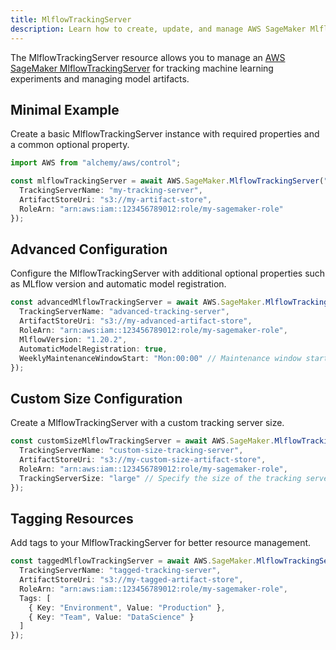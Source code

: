 ```yaml
---
title: MlflowTrackingServer
description: Learn how to create, update, and manage AWS SageMaker MlflowTrackingServers using Alchemy Cloud Control.
---
```


The MlflowTrackingServer resource allows you to manage an [AWS SageMaker MlflowTrackingServer](https://docs.aws.amazon.com/sagemaker/latest/userguide/) for tracking machine learning experiments and managing model artifacts.

## Minimal Example

Create a basic MlflowTrackingServer instance with required properties and a common optional property.

```ts
import AWS from "alchemy/aws/control";

const mlflowTrackingServer = await AWS.SageMaker.MlflowTrackingServer("myMlflowTrackingServer", {
  TrackingServerName: "my-tracking-server",
  ArtifactStoreUri: "s3://my-artifact-store",
  RoleArn: "arn:aws:iam::123456789012:role/my-sagemaker-role"
});
```

## Advanced Configuration

Configure the MlflowTrackingServer with additional optional properties such as MLflow version and automatic model registration.

```ts
const advancedMlflowTrackingServer = await AWS.SageMaker.MlflowTrackingServer("advancedMlflowTrackingServer", {
  TrackingServerName: "advanced-tracking-server",
  ArtifactStoreUri: "s3://my-advanced-artifact-store",
  RoleArn: "arn:aws:iam::123456789012:role/my-sagemaker-role",
  MlflowVersion: "1.20.2",
  AutomaticModelRegistration: true,
  WeeklyMaintenanceWindowStart: "Mon:00:00" // Maintenance window starts on Monday at midnight
});
```

## Custom Size Configuration

Create a MlflowTrackingServer with a custom tracking server size.

```ts
const customSizeMlflowTrackingServer = await AWS.SageMaker.MlflowTrackingServer("customSizeMlflowTrackingServer", {
  TrackingServerName: "custom-size-tracking-server",
  ArtifactStoreUri: "s3://my-custom-size-artifact-store",
  RoleArn: "arn:aws:iam::123456789012:role/my-sagemaker-role",
  TrackingServerSize: "large" // Specify the size of the tracking server
});
```

## Tagging Resources

Add tags to your MlflowTrackingServer for better resource management.

```ts
const taggedMlflowTrackingServer = await AWS.SageMaker.MlflowTrackingServer("taggedMlflowTrackingServer", {
  TrackingServerName: "tagged-tracking-server",
  ArtifactStoreUri: "s3://my-tagged-artifact-store",
  RoleArn: "arn:aws:iam::123456789012:role/my-sagemaker-role",
  Tags: [
    { Key: "Environment", Value: "Production" },
    { Key: "Team", Value: "DataScience" }
  ]
});
```